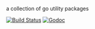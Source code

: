 a collection of go utility packages

[![Build Status](https://travis-ci.org/coreos/pkg.png?branch=master)](https://travis-ci.org/coreos/pkg)
[![Godoc](http://img.shields.io/badge/godoc-reference-blue.svg?style=flat)](https://godoc.org/github.com/coreos/pkg)
